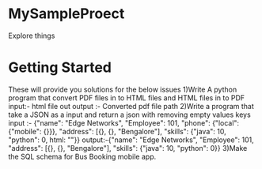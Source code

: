 # MySampleProect
Explore things
# Getting Started
These will provide you solutions for the below issues
1)Write A python program that convert PDF files in to HTML files and HTML files in to PDF
input:- html file out
output :- Converted pdf file path
2)Write a program that take a JSON as a input and return a json with removing empty values keys
input :- {"name": "Edge Networks", "Employee": 101, "phone": {"local": {"mobile": {}}}, "address": [{}, {}, "Bengalore"], "skills": {"java": 10, "python": 0, html: ""}}
output:-{"name": "Edge Networks", "Employee": 101,  "address": [{}, {}, "Bengalore"], "skills": {"java": 10, "python": 0}}
3)Make the SQL schema for Bus Booking mobile app.


